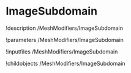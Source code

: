<!-- MOOSE Documentation Stub: Remove this when content is added. -->

# ImageSubdomain
!description /MeshModifiers/ImageSubdomain

!parameters /MeshModifiers/ImageSubdomain

!inputfiles /MeshModifiers/ImageSubdomain

!childobjects /MeshModifiers/ImageSubdomain

